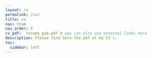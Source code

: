 ```yaml
---
layout: cv
permalink: /cv/
title: cv
nav: true
nav_order: 5
cv_pdf:  resume_pub.pdf # you can also use external links here
description: Please find here the pdf of my CV ⬆️.
toc:
  sidebar: left
---
```

